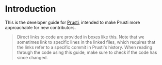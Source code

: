 # Introduction

This is the developer guide for [Prusti](https://github.com/viperproject/prusti-dev/), intended to make Prusti more approachable for new contributors.

> Direct links to code are provided in boxes like this. Note that we sometimes link to specific lines in the linked files, which requires that the links refer to a specific commit in Prusti's history. When reading through the code using this guide, make sure to check if the code has since changed.

